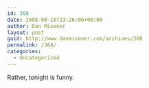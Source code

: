 ```yaml
---
id: 368
date: 2008-08-16T23:26:06+00:00
author: Dan Misener
layout: post
guid: http://www.danmisener.com/archives/368
permalink: /368/
categories:
  - Uncategorized
---
```

Rather, tonight is funny.